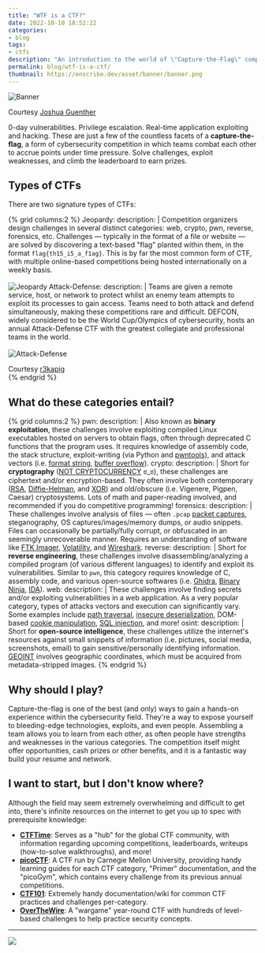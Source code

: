 ```yaml
---
title: "WTF is a CTF?"
date: 2022-10-10 18:52:22
categories:
- blog
tags:
- ctfs
description: "An introduction to the world of \"Capture-the-Flag\" competitions, what they entail, and why you should play!"
permalink: blog/wtf-is-a-ctf/
thumbnail: https://enscribe.dev/asset/banner/banner.png
---
```


![Banner](/asset/blog/wtf-is-a-ctf/banner.jpg)

<div class="subtitle">Courtesy <a href="https://thedailytexan.com/staff_name/joshua-guenther/">Joshua Guenther</a></div>

0-day vulnerabilities. Privilege escalation. Real-time application exploiting and hacking. These are just a few of the countless facets of a **capture-the-flag**, a form of cybersecurity competition in which teams combat each other to accrue points under time pressure. Solve challenges, exploit weaknesses, and climb the leaderboard to earn prizes.
 
## Types of CTFs

There are two signature types of CTFs:

{% grid columns:2 %}
<i class="fa-solid fa-flag"></i> Jeopardy:
    description: |
        Competition organizers design challenges in several distinct categories: web, crypto, pwn, reverse, forensics, etc. Challenges — typically in the format of a file or website — are solved by discovering a text-based "flag" planted within them, in the format `flag{th15_i5_a_f1ag}`. This is by far the most common form of CTF, with multiple online-based competitions being hosted internationally on a weekly basis.
        <br><br>
        ![Jeopardy](/asset/blog/wtf-is-a-ctf/jeopardy.svg)
<i class="fa-solid fa-arrow-down-up-across-line"></i> Attack-Defense:
    description: |
        Teams are given a remote service, host, or network to protect whilst an enemy team attempts to exploit its processes to gain access. Teams need to both attack and defend simultaneously, making these competitions rare and difficult. DEFCON, widely considered to be the World Cup/Olympics of cybersecurity, hosts an annual Attack-Defense CTF with the greatest collegiate and professional teams in the world.
        <br><br>
        ![Attack-Defense](/asset/blog/wtf-is-a-ctf/attack-defense.jpg)
        <div class="subtitle">Courtesy <a href="https://twitter.com/r3kapig">r3kapig</a></div>
{% endgrid %}

## What do these categories entail?

{% grid columns:2 %}
<i class="fa-solid fa-bomb" style="color:#f44336"></i> pwn:
    description: |
        Also known as **binary exploitation**, these challenges involve exploiting compiled Linux executables hosted on servers to obtain flags, often through deprecated C functions that the program uses. It requires knowledge of assembly code, the stack structure, exploit-writing (via Python and [pwntools](https://docs.pwntools.com/en/stable/)), and attack vectors (i.e. [format string](https://owasp.org/www-community/attacks/Format_string_attack), [buffer overflow](https://en.wikipedia.org/wiki/Buffer_overflow)).
<i class="fa-solid fa-lock" style="color:#2196f3"></i> crypto: 
    description: |
        Short for **cryptography** ([NOT CRYPTOCURRENCY](https://www.cryptoisnotcryptocurrency.com/) ಠ_ಠ), these challenges are ciphertext and/or encryption-based. They often involve both contemporary ([RSA](https://en.wikipedia.org/wiki/RSA_(cryptosystem)), [Diffie-Helman](https://en.wikipedia.org/wiki/Diffie%E2%80%93Hellman_key_exchange), and [XOR](https://en.wikipedia.org/wiki/XOR_cipher)) and old/obscure (i.e. Vigenere, Pigpen, Caesar) cryptosystems. Lots of math and paper-reading involved, and recommended if you do competitive programming!
<i class="fa-solid fa-magnifying-glass" style="color:#4caf50"></i> forensics:
    description: |
        These challenges involve analysis of files — often `.pcap` [packet captures](https://www.solarwinds.com/resources/it-glossary/pcap), steganography, OS captures/images/memory dumps, or audio snippets. Files can occasionally be partially/fully corrupt, or obfuscated in an seemingly unrecoverable manner. Requires an understanding of software like [FTK Imager](https://www.exterro.com/ftk-imager), [Volatility](https://www.volatilityfoundation.org/), and [Wireshark](https://www.wireshark.org/).
<i class="fa-solid fa-recycle" style="color:#9c27b0"></i> reverse: 
    description: |
        Short for **reverse engineering**, these challenges involve disassembling/analyzing a compiled program (of various different languages) to identify and exploit its vulnerabilities. Similar to `pwn`, this category requires knowledge of C, assembly code, and various open-source softwares (i.e. [Ghidra](https://ghidra-sre.org/), [Binary Ninja](https://binary.ninja/), [IDA](https://hex-rays.com/ida-free/)).
<i class="fa-solid fa-globe" style="color:#00bcd4"></i> web:
    description: |
        These challenges involve finding secrets and/or exploiting vulnerabilities in a web application. As a very popular category, types of attacks vectors and execution can significantly vary. Some examples include [path traversal](https://owasp.org/www-community/attacks/Path_Traversal), [insecure deserialization](https://portswigger.net/web-security/deserialization), DOM-based [cookie manipulation](https://portswigger.net/web-security/dom-based/cookie-manipulation), [SQL injection](https://www.w3schools.com/sql/sql_injection.asp), and more!
<i class="fa-solid fa-eye"></i> osint:
    description: |
        Short for **open-source intelligence**, these challenges utilize the internet's resources against small snippets of information (i.e. pictures, social media, screenshots, email) to gain sensitive/personally identifying information. [GEOINT](https://en.wikipedia.org/wiki/Geospatial_intelligence) involves geographic coordinates, which must be acquired from metadata-stripped images.
{% endgrid %}

## Why should I play?

Capture-the-flag is one of the best (and only) ways to gain a hands-on experience within the cybersecurity field. They're a way to expose yourself to bleeding-edge technologies, exploits, and even people. Assembling a team allows you to learn from each other, as often people have strengths and weaknesses in the various categories. The competition itself might offer opportunities, cash prizes or other benefits, and it is a fantastic way build your resume and network. 

## I want to start, but I don't know where?

Although the field may seem extremely overwhelming and difficult to get into, there's infinite resources on the internet to get you up to spec with prerequisite knowledge:

- **[CTFTime](https://ctftime.org/)**: Serves as a "hub" for the global CTF community, with information regarding upcoming competitions, leaderboards, writeups (how-to-solve walkthroughs), and more!
- **[picoCTF](https://picoctf.org/resources)**: A CTF run by Carnegie Mellon University, providing handy learning guides for each CTF category, "Primer" documentation, and the "picoGym", which contains every challenge from its previous annual competitions.
- **[CTF101](https://ctf101.org/)**: Extremely handy documentation/wiki for common CTF practices and challenges per-category.
- **[OverTheWire](https://overthewire.org/wargames/)**: A "wargame" year-round CTF with hundreds of level-based challenges to help practice security concepts.

---

<img src="https://s01.flagcounter.com/count2/8Xkk/bg_161616/txt_C9CACC/border_E9D3B6/columns_3/maxflags_12/viewers_3/labels_0/pageviews_1/flags_1/percent_0/">